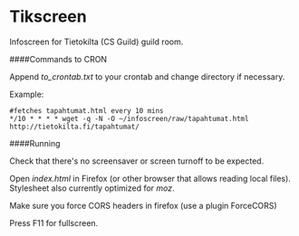 Tikscreen
=========

Infoscreen for Tietokilta (CS Guild) guild room.

####Commands to CRON

Append _to_crontab.txt_ to your crontab and change directory if necessary.

Example:

    #fetches tapahtumat.html every 10 mins
    */10 * * * * wget -q -N -O ~/infoscreen/raw/tapahtumat.html http://tietokilta.fi/tapahtumat/

####Running

Check that there's no screensaver or screen turnoff to be expected.

Open _index.html_ in Firefox (or other browser that allows reading local files). Stylesheet also currently optimized for _moz_.

Make sure you force CORS headers in firefox (use a plugin ForceCORS)

Press F11 for fullscreen.